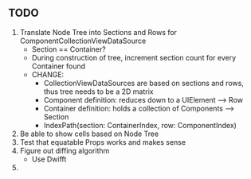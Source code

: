 
## TODO

1. Translate Node Tree into Sections and Rows for ComponentCollectionViewDataSource
    - Section == Container?
    - During construction of tree, increment section count for every Container found
    - CHANGE:
        - CollectionViewDataSources are based on sections and rows, thus tree needs to be a 2D matrix
        - Component definition: reduces down to a UIElement --> Row
        - Container definition: holds a collection of Components --> Section
        - IndexPath(section: ContainerIndex, row: ComponentIndex)
2. Be able to show cells based on Node Tree
3. Test that equatable Props works and makes sense
4. Figure out diffing algorithm
    - Use Dwifft
5.
